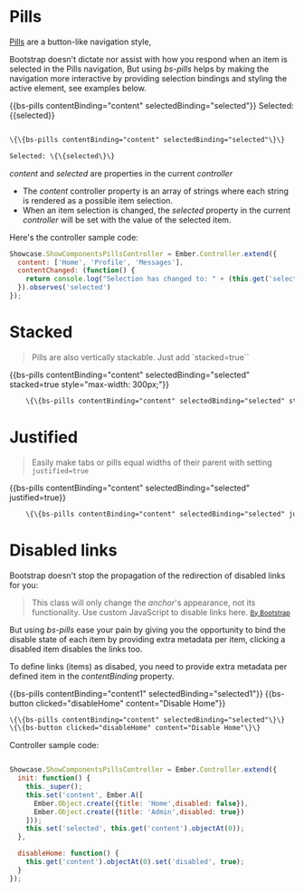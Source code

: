 # Pills

[Pills](http://getbootstrap.com/components/#nav-pills) are a button-like navigation style,

Bootstrap doesn't dictate nor assist with how you respond when an item is selected in the Pills navigation,
But using _bs-pills_ helps by making the navigation more interactive by providing selection bindings and styling the
active element, see examples below.

<div class="bs-example">
    {{bs-pills contentBinding="content" selectedBinding="selected"}}
    Selected: {{selected}}
</div>

``` html

\{\{bs-pills contentBinding="content" selectedBinding="selected"\}\}

Selected: \{\{selected\}\}
```

_content_ and _selected_ are properties in the current _controller_


* The _content_ controller property is an array of strings where each string is rendered as a possible item selection.
* When an item selection is changed, the _selected_ property in the current _controller_ will be set with the value of the selected item.

Here's the controller sample code:

``` javascript
Showcase.ShowComponentsPillsController = Ember.Controller.extend({
  content: ['Home', 'Profile', 'Messages'],
  contentChanged: (function() {
    return console.log("Selection has changed to: " + (this.get('selected')));
  }).observes('selected')
});
```

# Stacked

> Pills are also vertically stackable. Just add `stacked=true``

<div class="bs-example">
    {{bs-pills contentBinding="content" selectedBinding="selected" stacked=true style="max-width: 300px;"}}
</div>

``` html
    \{\{bs-pills contentBinding="content" selectedBinding="selected" stacked=true style="max-width: 300px;"\}\}
```


# Justified

> Easily make tabs or pills equal widths of their parent with setting `justified=true`

<div class="bs-example">
    {{bs-pills contentBinding="content" selectedBinding="selected" justified=true}}
</div>

``` html
    \{\{bs-pills contentBinding="content" selectedBinding="selected" justified=true\}\}
```

# Disabled links

Bootstrap doesn't stop the propagation of the redirection of disabled links for you:

>  This class will only change the _anchor_'s appearance, not its functionality. Use custom JavaScript to disable links here.
<small>[By Bootstrap](http://getbootstrap.com/components/#nav-disabled-links)</small>


But using _bs-pills_ ease your pain by giving you the opportunity to bind the disable state of each item by providing extra metadata per item, clicking a disabled item disables the links too.

To define links (items) as disabed, you need to provide extra metadata per defined item in the _contentBinding_ property.

<div class="bs-example">
    {{bs-pills contentBinding="content1" selectedBinding="selected1"}}
    {{bs-button clicked="disableHome" content="Disable Home"}}
</div>

``` html
\{\{bs-pills contentBinding="content" selectedBinding="selected"\}\}
\{\{bs-button clicked="disableHome" content="Disable Home"\}\}
```

Controller sample code:

``` javascript

Showcase.ShowComponentsPillsController = Ember.Controller.extend({
  init: function() {
    this._super();
    this.set('content', Ember.A([
      Ember.Object.create({title: 'Home',disabled: false}),
      Ember.Object.create({title: 'Admin',disabled: true})
    ]));
    this.set('selected', this.get('content').objectAt(0));
  },

  disableHome: function() {
    this.get('content').objectAt(0).set('disabled', true);
  }
});
```

